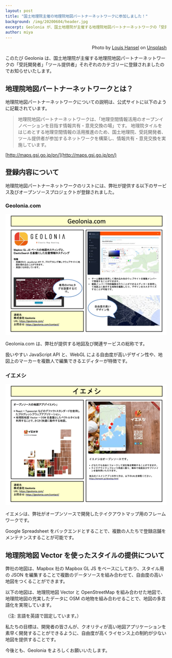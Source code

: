 ```yaml
---
layout: post
title: "国土地理院主催の地理院地図パートナーネットワークに参加しました！"
background: /img/20200604/header.jpg
excerpt: Geolonia が、国土地理院が主催する地理院地図パートナーネットワークの「受託開発者」「ツール提供者」それぞれのカテゴリーに登録されました。
author: miya
---
```


<p style="text-align: right;">Photo by <a href="https://unsplash.com/@louishansel">Louis Hansel</a> on <a href="https://unsplash.com/">Unsplash</a></p>

このたび Geolonia は、国土地理院が主催する地理院地図パートナーネットワークの「受託開発者」「ツール提供者」それぞれのカテゴリーに登録されましたのでお知らせいたします。

## 地理院地図パートナーネットワークとは？

地理院地図パートナーネットワークについての説明は、公式サイトに以下のように記載されています。

> 地理院地図パートナーネットワークは、「地理空間情報活用のオープンイノベーションを目指す情報共有・意見交換の場」です。
> 地理院タイルをはじめとする地理空間情報の活用推進のため、国土地理院、受託開発者、ツール提供者が参加するネットワークを構築し、情報共有・意見交換を実施しています。

[http://maps.gsi.go.jp/pn/](http://maps.gsi.go.jp/pn/)

## 登録内容について

地理院地図パートナーネットワークのリストには、弊社が提供する以下のサービス及びオープンソースプロジェクトが登録されました。

### Geolonia.com

![](/img/20200604/1.png)

Geolonia.com は、弊社が提供する地図及び関連サービスの総称です。

扱いやすい JavaScript API と、WebGL による自由度が高いデザイン性や、地図上のマーカーを複数人で編集できるエディターが特徴です。

### イエメシ

![](/img/20200604/2.png)

イエメシは、弊社がオープンソースで開発したテイクアウトマップ用のフレームワークです。

Google Spreadsheet をバックエンドとすることで、複数の人たちで登録店舗をメンテナンスすることが可能です。

## 地理院地図 Vector を使ったスタイルの提供について

弊社の地図は、Mapbox 社の Mapbox GL JS をベースにしており、スタイル用の JSON を編集することで複数のデータソースを組み合わせて、自由度の高い地図をつくることができます。

以下の地図は、地理院地図 Vector と OpenStreetMap を組み合わせた地図で、地理院地図の充実したデータに OSM の地物を組み合わせることで、地図の多言語化を実現しています。

<div
  class="geolonia"
  data-geolocate-control="on"
  data-lat="35.681236"
  data-lng="139.767125"
  data-zoom="16"
  data-marker="off"
  data-style="geolonia/gsi"
  data-lang="en"
></div>

（注: 言語を英語で固定しています。）

私たちの目標は、開発者の皆さんが、クオリティが高い地図アプリケーションを素早く開発することができるように、自由度が高くライセンス上の制約が少ない地図を提供することです。

今後とも、Geolonia をよろしくお願いいたします。
